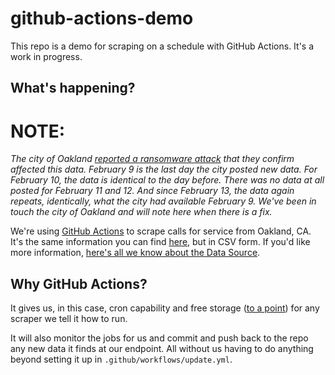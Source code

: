 # github-actions-demo
This repo is a demo for scraping on a schedule with GitHub Actions. It's a work in progress.

## What's happening?

# NOTE:
*The city of Oakland [reported a ransomware attack](https://www.oaklandca.gov/news/2023/city-of-oakland-targeted-by-ransomware-attack-core-services-not-affected) that they confirm affected this data. February 9 is the last day the city posted new data. For February 10, the data is identical to the day before. There was no data at all posted for February 11 and 12. And since February 13, the data again repeats, identically, what the city had available February 9. We've been in touch the city of Oakland and will note here when there is a fix.*

We're using [GitHub Actions](https://github.com/features/actions) to scrape calls for service from Oakland, CA. It's the same information you can find [here](https://www.arcgis.com/home/webmap/viewer.html?url=http%3A%2F%2Fgismaps.oaklandca.gov%2Foaklandgis%2Frest%2Fservices%2Fcallforservice_2015_FC%2FFeatureServer%2F0&source=sd), but in CSV form. If you'd like more information, [here's all we know about the Data Source](https://airtable.com/shrUAtA8qYasEaepI/tblx8XaKnFTphWNQM/viw9mmOR0fw8HFOje/rec993D5V56tjO2UB).

## Why GitHub Actions?
It gives us, in this case, cron capability and free storage ([to a point](https://docs.github.com/en/billing/managing-billing-for-github-actions/about-billing-for-github-actions)) for any scraper we tell it how to run.

It will also monitor the jobs for us and commit and push back to the repo any new data it finds at our endpoint. All without us having to do anything beyond setting it up in `.github/workflows/update.yml`.
